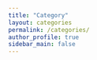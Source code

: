 ```yaml
---
title: "Category"
layout: categories
permalink: /categories/
author_profile: true
sidebar_main: false
---
```


